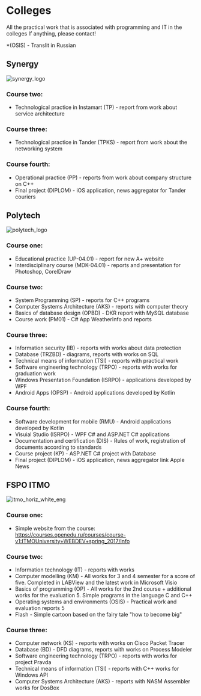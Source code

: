 # Colleges
All the practical work that is associated with programming and IT in the colleges
If anything, please contact!

*(OSIS) - Translit in Russian
## Synergy
![synergy_logo](https://user-images.githubusercontent.com/26763098/206665334-76528d55-3cca-4b1c-9012-d6ef37841f96.png)

### Course two:
* Technological practice in Instamart (TP) - report from work about service architecture

### Course three:
* Technological practice in Tander (TPKS) - report from work about the networking system

### Course fourth:
* Operational practice (PP) - reports from work about company structure on C++
* Final project (DIPLOM) - iOS application, news aggregator for Tander couriers

## Polytech
![polytech_logo](https://user-images.githubusercontent.com/26763098/51233719-a9166600-197b-11e9-81fa-acf81bd5fac8.jpg)

### Course one:
* Educational practice (UP-04.01) - report for new A+ website
* Interdisciplinary course (MDK-04.01) - reports and presentation for Photoshop, CorelDraw

### Course two:
* System Programming (SP) - reports for C++ programs
* Computer Systems Architecture (AKS) - reports with computer theory
* Basics of database design (OPBD) - DKR report with MySQL database
* Course work (PM01) - C# App WeatherInfo and reports

### Course three:
* Information security (IB) - reports with works about data protection
* Database (TRZBD) - diagrams, reports with works on SQL
* Technical means of information (TSI) - reports with practical work
* Software engineering technology (TRPO) - reports with works for graduation work
* Windows Presentation Foundation (ISRPO) - applications developed by WPF
* Android Apps (OPSP) - Android applications developed by Kotlin

### Course fourth:
* Software development for mobile (RMU) - Android applications developed by Kotlin
* Visuial Studio (ISRPO) - WPF C# and ASP.NET C# applications
* Documentation and certification (DIS) - Rules of work, registration of documents according to standards
* Course project (KP) - ASP.NET C# project with Database
* Final project (DIPLOM) - iOS application, news aggregator link Apple News

## FSPO ITMO
![itmo_horiz_white_eng](https://user-images.githubusercontent.com/26763098/42324898-400c776e-806d-11e8-8d15-793bdcd81251.jpg)

### Course one:
* Simple website from the course: https://courses.openedu.ru/courses/course-v1:ITMOUniversity+WEBDEV+spring_2017/info

### Course two:
* Information technology (IT) - reports with works
* Computer modelling (KM) - All works for 3 and 4 semester for a score of five. Completed in LABView and the latest work in Microsoft Visio
* Basics of programming (OP) - All works for the 2nd course + additional works for the evaluation 5. Simple programs in the language C and C++
* Operating systems and environments (OSIS) - Practical work and evaluation reports 5
* Flash - Simple cartoon based on the fairy tale "how to become big"

### Course three:
* Computer network (KS) - reports with works on Cisco Packet Tracer
* Database (BD) - DFD diagrams, reports with works on Process Modeler
* Software engineering technology (TRPO) - reports with works for project Pravda
* Technical means of information (TSI) - reports with C++ works for Windows API
* Computer Systems Architecture (AKS) - reports with NASM Assembler works for DosBox
